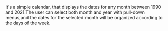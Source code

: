 It's a simple calendar, that displays the dates for any month between 1990 and 2021.The user can select both month and year with pull-down menus,and the dates for the selected month will be organized according to the days of the week. 

